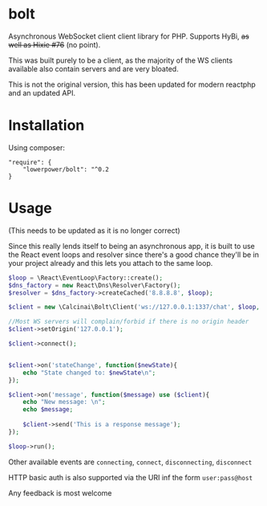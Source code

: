 # bolt

Asynchronous WebSocket client client library for PHP. Supports HyBi, ~~as well as Hixie #76~~ (no point).

This was built purely to be a client, as the majority of the WS clients available also contain servers and are very bloated.

This is not the original version, this has been updated for modern reactphp and an updated API.

# Installation
    
Using composer:

    "require": {
        "lowerpower/bolt": "^0.2
    }    


# Usage
      
(This needs to be updated as it is no longer correct)
       
Since this really lends itself to being an asynchronous app, it is built to use the React event loops and resolver since there's a good 
chance they'll be in your project already and this lets you attach to the same loop.

```php
$loop = \React\EventLoop\Factory::create();
$dns_factory = new React\Dns\Resolver\Factory();
$resolver = $dns_factory->createCached('8.8.8.8', $loop);

$client = new \Calcinai\Bolt\Client('ws://127.0.0.1:1337/chat', $loop, $resolver);

//Most WS servers will complain/forbid if there is no origin header
$client->setOrigin('127.0.0.1');

$client->connect();


$client->on('stateChange', function($newState){
    echo "State changed to: $newState\n";
});

$client->on('message', function($message) use ($client){
    echo "New message: \n";
    echo $message;
    
    $client->send('This is a response message');
});

$loop->run();
```
   
   
Other available events are ```connecting```, ```connect```, ```disconnecting```, ```disconnect```


HTTP basic auth is also supported via the URI inf the form ```user:pass@host```


Any feedback is most welcome
